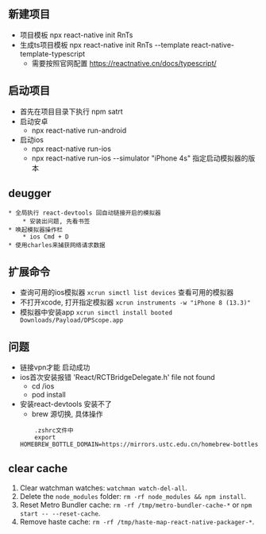 ## 新建项目
* 项目模板      npx react-native init RnTs
* 生成ts项目模板 npx react-native init RnTs --template react-native-template-typescript
    * 需要按照官网配置 https://reactnative.cn/docs/typescript/

## 启动项目
* 首先在项目目录下执行 npm satrt
* 启动安卓
    * npx react-native run-android
* 启动ios
    * npx react-native run-ios
    * npx react-native run-ios --simulator "iPhone 4s" 指定启动模拟器的版本 

## deugger
    * 全局执行 react-devtools 回自动链接开启的模拟器
        * 安装出问题, 先看书签
    * 唤起模拟器操作栏
        * ios Cmd + D
    * 使用charles来捕获网络请求数据

## 扩展命令
* 查询可用的ios模拟器 `xcrun simctl list devices` 查看可用的模拟器
* 不打开xcode, 打开指定模拟器 `xcrun instruments -w "iPhone 8 (13.3)"`
* 模拟器中安装app `xcrun simctl install booted Downloads/Payload/DPScope.app`

## 问题
* 链接vpn才能 启动成功
* ios首次安装报错 'React/RCTBridgeDelegate.h' file not found
    * cd /ios 
    * pod install
* 安装react-devtools 安装不了
    * brew 源切换, 具体操作
    ```
        .zshrc文件中
        export HOMEBREW_BOTTLE_DOMAIN=https://mirrors.ustc.edu.cn/homebrew-bottles
    ```

## clear cache
1. Clear watchman watches: `watchman watch-del-all`.
2. Delete the `node_modules` folder: `rm -rf node_modules && npm install`.
3. Reset Metro Bundler cache: `rm -rf /tmp/metro-bundler-cache-*` or `npm start -- --reset-cache`.  
4. Remove haste cache: `rm -rf /tmp/haste-map-react-native-packager-*`.